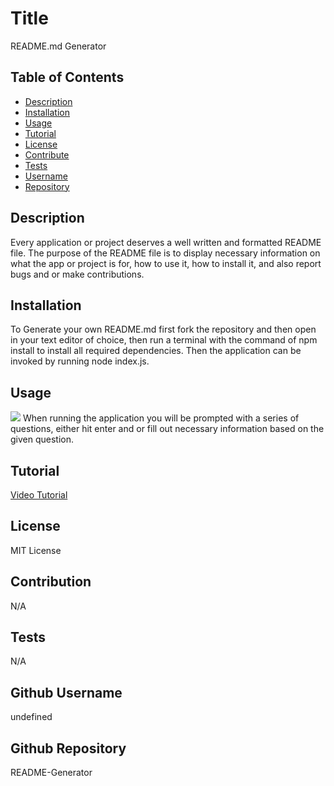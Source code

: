 
  # Title
  README.md Generator

  ## Table of Contents
  - [Description](#description)
  - [Installation](#installation)
  - [Usage](#Usage)
  - [Tutorial](#Tutorial)
  - [License](#License)
  - [Contribute](#Contribute)
  - [Tests](#Tests)
  - [Username](#Username)
  - [Repository](#Repository)

  ## Description
  Every application or project deserves a well written and formatted README file. The purpose of the README file is to display necessary information on what the app or project is for, how to use it, how to install it, and also report bugs and or make contributions.

  ## Installation
  To Generate your own README.md first fork the repository and then open in your text editor of choice, then run a terminal with the command of npm install to install all required dependencies. Then the application can be invoked by running node index.js.

  ## Usage
  ![](https://github.com/dannauu/README-Generator/blob/main/assets/images/readme-generator.gif)
  When running the application you will be prompted with a series of questions, either hit enter and or fill out necessary information based on the given question.

  ## Tutorial

  [Video Tutorial](https://drive.google.com/file/d/1_J-x2VAazeh-jsMqr7KskqtF82z4CDV7/view)

  ## License
  MIT License

  ## Contribution
  N/A

  ## Tests
  N/A

  ## Github Username
  undefined

  ## Github Repository
  README-Generator
  